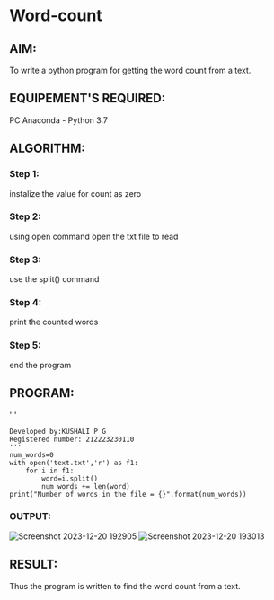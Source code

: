 # Word-count
## AIM:
To write a python program for getting the word count from a text.
## EQUIPEMENT'S REQUIRED: 
PC
Anaconda - Python 3.7
## ALGORITHM: 
### Step 1:
instalize the value for count as zero 
### Step 2: 
 using open command open the txt file to read
### Step 3: 
use the split() command
### Step 4:  
print the counted words
### Step 5: 
end the program


## PROGRAM:
'''
```
Developed by:KUSHALI P G
Registered number: 212223230110
'''
num_words=0
with open('text.txt','r') as f1:
    for i in f1:
        word=i.split()
        num_words += len(word)
print("Number of words in the file = {}".format(num_words))
```


### OUTPUT:
![Screenshot 2023-12-20 192905](https://github.com/KUSHALI104/Word-count/assets/150231135/a1119e68-4720-498e-8d43-8369903a2b22)
![Screenshot 2023-12-20 193013](https://github.com/KUSHALI104/Word-count/assets/150231135/4964ff4a-de37-4e51-93ce-4cec929084e9)





## RESULT:
Thus the program is written to find the word count from a text.
